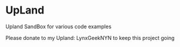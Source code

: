 # UpLand
Upland SandBox for various code examples

Please donate to my Upland: LynxGeekNYN to keep this project going
